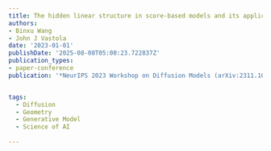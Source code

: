 ```yaml
---
title: The hidden linear structure in score-based models and its application
authors:
- Binxu Wang
- John J Vastola
date: '2023-01-01'
publishDate: '2025-08-08T05:00:23.722837Z'
publication_types:
- paper-conference
publication: '*NeurIPS 2023 Workshop on Diffusion Models (arXiv:2311.10892)*'


tags:
  - Diffusion
  - Geometry
  - Generative Model
  - Science of AI
  
---
```

